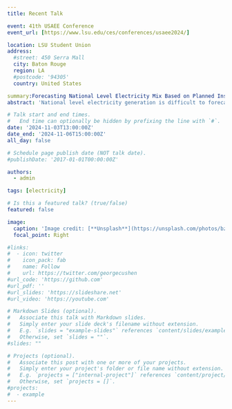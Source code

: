 ```yaml
---
title: Recent Talk

event: 41th USAEE Conference
event_url: [https://www.lsu.edu/ces/conferences/usaee2024/]

location: LSU Student Union
address:
  #street: 450 Serra Mall
  city: Baton Rouge
  region: LA
  #postcode: '94305'
  country: United States

summary:Forecasting National Level Electricity Mix Based on Planned Installed Capacity: A Machine Learning and Multinomial Logit Modeling Approach
abstract: 'National level electricity generation is difficult to forecast due to multiple factors, such as the complexity of energy system, changes of policy, economic factors, technology advances, and intermittency of renewable energy sources. In recent years, the energy sector has witnessed a significant shift towards renewable energy sources, prompting the need for accurate forecasting of power mix compositions at the national level. Clustering similar power mix profiles among countries is difficult using econometric tools which rely on assumptions about the structure of the data. Traditional clustering is based on income and major power generation technologies, and the results show little correlation between price and demand for about half of the countries.  Our previous work, which focused on econometric modeling only, indicates that over 50% of the countries did not perform well in forecasting. However, we will show that machine learning methods can be used to tease out the similarity of countries without strict assumptions. This study proposes a novel approach that leverages machine learning techniques for clustering countries based on their energy profiles and policy factors and then utilizes Multinomial Logit (MNL) models for power mix forecasting. '

# Talk start and end times.
#   End time can optionally be hidden by prefixing the line with `#`.
date: '2024-11-03T13:00:00Z'
date_end: '2024-11-06T15:00:00Z'
all_day: false

# Schedule page publish date (NOT talk date).
#publishDate: '2017-01-01T00:00:00Z'

authors:
  - admin

tags: [electricity]

# Is this a featured talk? (true/false)
featured: false

image:
  caption: 'Image credit: [**Unsplash**](https://unsplash.com/photos/bzdhc5b3Bxs)'
  focal_point: Right

#links:
#  - icon: twitter
#    icon_pack: fab
#    name: Follow
#    url: https://twitter.com/georgecushen
#url_code: 'https://github.com'
#url_pdf: ''
#url_slides: 'https://slideshare.net'
#url_video: 'https://youtube.com'

# Markdown Slides (optional).
#   Associate this talk with Markdown slides.
#   Simply enter your slide deck's filename without extension.
#   E.g. `slides = "example-slides"` references `content/slides/example-slides.md`.
#   Otherwise, set `slides = ""`.
#slides: ""

# Projects (optional).
#   Associate this post with one or more of your projects.
#   Simply enter your project's folder or file name without extension.
#   E.g. `projects = ["internal-project"]` references `content/project/deep-learning/index.md`.
#   Otherwise, set `projects = []`.
#projects:
#  - example
---
```



